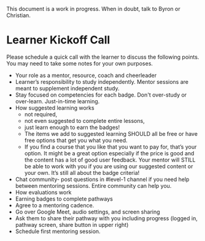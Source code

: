 This document is a work in progress. When in doubt, talk to Byron or Christian.

# Learner Kickoff Call

Please schedule a quick call with the learner to discuss the following points. You may need to take some notes for your own purposes.
- Your role as a mentor, resource, coach and cheerleader
- Learner’s responsibility to study independently. Mentor sessions are meant to supplement independent study.
- Stay focused on competencies for each badge. Don't over-study or over-learn. Just-in-time learning.
- How suggested learning works 
  - not required, 
  - not even suggested to complete entire lessons, 
  - just learn enough to earn the badges!
  - The items we add to suggested learning SHOULD all be free or have free options that get you what you need. 
  - If you find a course that you like that you want to pay for, that’s your option. It might be a great option especially if the price is good and the content has a lot of good user feedback. Your mentor will STILL be able to work with you if you are using our suggested content or your own. It’s still all about the badge criteria!
- Chat community- post questions in #level-1 channel if you need help between mentoring sessions. Entire community can help you.
- How evaluations work
- Earning badges to complete pathways
- Agree to a mentoring cadence.
- Go over Google Meet, audio settings, and screen sharing
- Ask them to share their pathway with you including progress (logged in, pathway screen, share button in upper right)
- Schedule first mentoring session.


